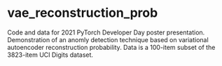 # vae_reconstruction_prob
Code and data for 2021 PyTorch Developer Day poster presentation.
Demonstration of an anomly detection technique based on variational autoencoder reconstruction probability.
Data is a 100-item subset of the 3823-item UCI Digits dataset.
